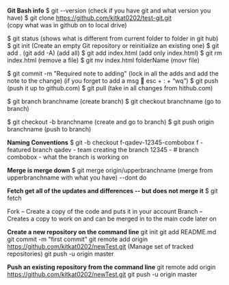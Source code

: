 **Git Bash info**
$ git --version 	(check if you have git and what version you have)
$ git clone             https://github.com/kitkat0202/test-git.git	
                        (copy what was in github on to local drive)

$ git status		(shows what is different from current folder to folder in git hub)
$ git init		(Create an empty Git repository or reinitialize an existing one)
$ git add .             (git add -A)	(add all)
$ git add index.html	(add only index.html)
$ git rm index.html     (remove a file)
$ git mv index.html folderName (movr file)

$ git commit -m "Required note to adding" 
                        (lock in all the adds and add the note to the change)
                        (if you forget to add a msg  esc + : + “wq”)
$ git push		(push it up to github.com)
$ git pull		(take in all changes from hithub.com)



$ git branch branchname                 (create branch)
$ git checkout branchname               (go to branch)

$ git checkout -b branchname            (create and go to branch)
$ git push origin branchname            (push to branch)




**Naming Conventions**
$ git -b checkout f-qadev-12345-combobox
f               - featured branch
qadev           - team creating the branch
12345           - # branch
combobox        - what the branch is working on




**Merge is merge down**
$ git merge origin/upperbranchname                  (merge from upperbranchname with what you have) --dont do




**Fetch get all of the updates and differences -- but does not merge it**
$ git fetch

Fork – Create a copy of the code and puts it in your account
Branch – Creates a copy to work on and can be merged in to the main code later on




**Create a new repository on the command line**
        git init
        git add README.md
        git commit -m "first commit"
        git remote add origin https://github.com/kitkat0202/newTest.git
                (Manage set of tracked repositories)
        git push -u origin master

**Push an existing repository from the command line**
        git remote add origin https://github.com/kitkat0202/newTest.git
        git push -u origin master







